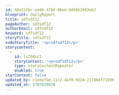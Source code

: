```yaml
---
id: 48a3376c-e446-4f8d-96ed-6d9862993eb2
blueprint: dailyReport
title: sdfsdf12
pageAuthor: sdfsdf12
authorEmail: sdfsdf12
keyword: sdfsdf12
storyTitle: sdfsdf12
sudoStoryTitle: '<p>sdfsdf12</p>'
storycontent:
  -
    id: ls758nc1
    storyContext: '<p>sdfsdf12</p>'
    type: storyContentRepeater
    enabled: true
starContent: false
updated_by: c1ede7bd-11c2-4af0-9224-2178b8f71939
updated_at: 1707029420
---
```

